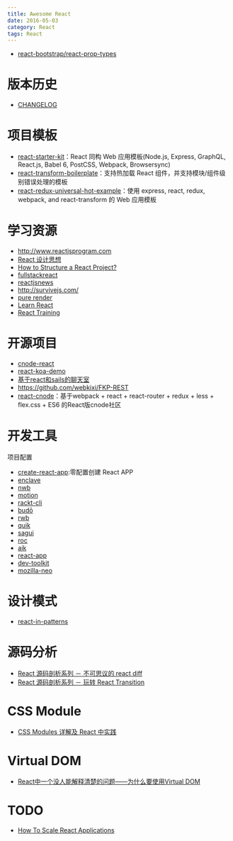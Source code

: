 ```yaml
---
title: Awesome React
date: 2016-05-03
category: React
tags: React
---
```


- [react-bootstrap/react-prop-types](https://github.com/react-bootstrap/react-prop-types)

# 版本历史
- [CHANGELOG](https://github.com/facebook/react/blob/master/CHANGELOG.md)

# 项目模板
- [react-starter-kit](https://github.com/kriasoft/react-starter-kit)：React 同构 Web 应用模板(Node.js, Express, GraphQL, React.js, Babel 6, PostCSS, Webpack, Browsersync)
- [react-transform-boilerplate](https://github.com/gaearon/react-transform-boilerplate)：支持热加载 React 组件，并支持模块/组件级别错误处理的模板
- [react-redux-universal-hot-example](https://github.com/erikras/react-redux-universal-hot-example)：使用 express, react, redux, webpack, and react-transform 的 Web 应用模板

# 学习资源
- http://www.reactjsprogram.com
- [React 设计思想](https://github.com/react-guide/react-basic)
- [How to Structure a React Project?](https://reactjsnews.com/structuring-react-projects)
- [fullstackreact](https://www.fullstackreact.com/)
- [reactjsnews](https://reactjsnews.com)
- http://survivejs.com/
- [pure render](https://zhuanlan.zhihu.com/purerender)
- [Learn React](https://zhuanlan.zhihu.com/leanreact)
- [React Training](https://reactjs-training.com/)

# 开源项目
- [cnode-react](https://github.com/stop2stare/cnode-react)
- [react-koa-demo](https://github.com/sxlfzhy/react-koa-demo)
- [基于react和sails的聊天室](http://react-china.org/t/react-sails/4762)
- https://github.com/webkixi/FKP-REST
- [react-cnode](https://github.com/1340641314/react-cnode)：基于webpack + react + react-router + redux + less + flex.css + ES6 的React版cnode社区

# 开发工具
项目配置

* [create-react-app](https://github.com/facebookincubator/create-react-app):零配置创建 React APP
* [enclave](https://github.com/eanplatter/enclave)
* [nwb](https://github.com/insin/nwb)
* [motion](https://github.com/motion/motion)
* [rackt-cli](https://github.com/mzabriskie/rackt-cli)
* [budō](https://github.com/mattdesl/budo)
* [rwb](https://github.com/petehunt/rwb)
* [quik](https://github.com/satya164/quik)
* [sagui](https://github.com/saguijs/sagui)
* [roc](https://github.com/rocjs/roc)
* [aik](https://github.com/d4rkr00t/aik)
* [react-app](https://github.com/kriasoft/react-app)
* [dev-toolkit](https://github.com/stoikerty/dev-toolkit)
* [mozilla-neo](https://github.com/mozilla/neo)

# 设计模式
- [react-in-patterns](https://github.com/krasimir/react-in-patterns)

# 源码分析
- [React 源码剖析系列 － 不可思议的 react diff](https://zhuanlan.zhihu.com/p/20346379?refer=purerender)
- [React 源码剖析系列 － 玩转 React Transition](https://zhuanlan.zhihu.com/p/20419592?refer=purerender)

# CSS Module
- [CSS Modules 详解及 React 中实践](https://zhuanlan.zhihu.com/p/20495964?refer=purerender)

# Virtual DOM
- [React中一个没人能解释清楚的问题——为什么要使用Virtual DOM](http://www.zcfy.cc/article/the-one-thing-that-no-one-properly-explains-about-react-why-virtual-dom-hashnode-1211.html)

# TODO
- [How To Scale React Applications](https://www.smashingmagazine.com/2016/09/how-to-scale-react-applications/)
